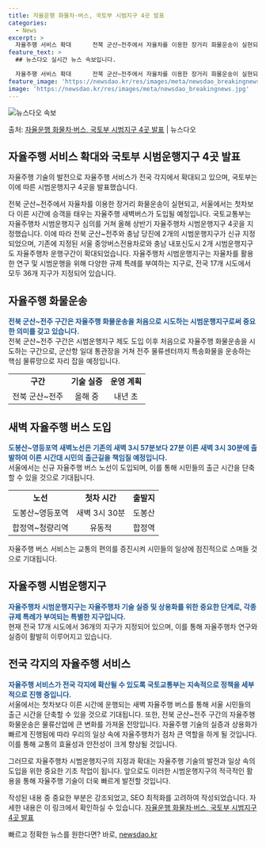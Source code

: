 ```yaml
---
title: 자율운행 화물차·버스, 국토부 시범지구 4곳 발표
categories:
  - News
excerpt: >
  자율주행 서비스 확대      전북 군산~전주에서 자율차를 이용한 장거리 화물운송이 실현되고 서울에서 첫차보…
feature_text: >
  ## 뉴스다오 실시간 뉴스 속보입니다.

  자율주행 서비스 확대      전북 군산~전주에서 자율차를 이용한 장거리 화물운송이 실현되고 서울에서 첫차보…
feature_image: 'https://newsdao.kr/res/images/meta/newsdao_breakingnews.jpg'
image: 'https://newsdao.kr/res/images/meta/newsdao_breakingnews.jpg'
---
```


![뉴스다오 속보](https://newsdao.kr/res/images/meta/newsdao_breakingnews.jpg)

<p>출처: <a href="https://newsdao.kr/4450" rel="dofollow">자율운행 화물차·버스, 국토부 시범지구 4곳 발표</a> | 뉴스다오</p>

<h2 data-ke-size="size26">자율주행 서비스 확대와 국토부 시범운행지구 4곳 발표</h2>

자율주행 기술의 발전으로 자율주행 서비스가 전국 각지에서 확대되고 있으며, 국토부는 이에 따른 시범운행지구 4곳을 발표했습니다.

<p data-ke-size="size16">전북 군산~전주에서 자율차를 이용한 장거리 화물운송이 실현되고, 서울에서는 첫차보다 이른 시간에 승객을 태우는 자율주행 새벽버스가 도입될 예정입니다. 국토교통부는 자율주행차 시범운행지구 심의를 거쳐 올해 상반기 자율주행차 시범운행지구 4곳을 지정했습니다. 이에 따라 전북 군산~전주와 충남 당진에 2개의 시범운행지구가 신규 지정되었으며, 기존에 지정된 서울 중앙버스전용차로와 충남 내포신도시 2개 시범운행지구도 자율주행차 운행구간이 확대되었습니다. 자율주행차 시범운행지구는 자율차를 활용한 연구 및 시범운행을 위해 다양한 규제 특례를 부여하는 지구로, 전국 17개 시도에서 모두 36개 지구가 지정되어 있습니다.</p>

<h2 data-ke-size="size26">자율주행 화물운송</h2>

<b><span style="color: #1a5490;">전북 군산~전주 구간은 자율주행 화물운송을 처음으로 시도하는 시범운행지구로써 중요한 의미를 갖고 있습니다.</span></b><br>
전북 군산~전주 구간은 시범운행지구 제도 도입 이후 처음으로 자율주행 화물운송을 시도하는 구간으로, 군산항 일대 통관장을 거쳐 전주 물류센터까지 특송화물을 운송하는 핵심 물류망으로 자리 잡을 예정입니다.

<table>
  <tr>
    <td style="text-align: center; height: 17px;"><b>구간</b></td>
    <td style="text-align: center; height: 17px;"><b>기술 실증</b></td>
    <td style="text-align: center; height: 17px;"><b>운영 계획</b></td>
  </tr>
  <tr>
    <td style="text-align: center; height: 17px;">전북 군산~전주</td>
    <td style="text-align: center; height: 17px;">올해 중</td>
    <td style="text-align: center; height: 17px;">내년 초</td>
  </tr>
</table>

<h2 data-ke-size="size26">새벽 자율주행 버스 도입</h2>

<b><span style="color: #1a5490;">도봉산~영등포역 새벽노선은 기존의 새벽 3시 57분보다 27분 이른 새벽 3시 30분에 출발하여 이른 시간대 시민의 출근길을 책임질 예정입니다.</span></b><br>
서울에서는 신규 자율주행 버스 노선이 도입되며, 이를 통해 시민들의 출근 시간을 단축할 수 있을 것으로 기대됩니다.

<table>
  <tr>
    <td style="text-align: center; height: 17px;"><b>노선</b></td>
    <td style="text-align: center; height: 17px;"><b>첫차 시간</b></td>
    <td style="text-align: center; height: 17px;"><b>출발지</b></td>
  </tr>
  <tr>
    <td style="text-align: center; height: 17px;">도봉산~영등포역</td>
    <td style="text-align: center; height: 17px;">새벽 3시 30분</td>
    <td style="text-align: center; height: 17px;">도봉산</td>
  </tr>
  <tr>
    <td style="text-align: center; height: 17px;">합정역~청량리역</td>
    <td style="text-align: center; height: 17px;">유동적</td>
    <td style="text-align: center; height: 17px;">합정역</td>
  </tr>
</table>

자율주행 버스 서비스는 교통의 편의를 증진시켜 시민들의 일상에 점진적으로 스며들 것으로 기대됩니다.

<h2 data-ke-size="size26">자율주행 시범운행지구</h2>

<b><span style="color: #1a5490;">자율주행차 시범운행지구는 자율주행차 기술 실증 및 상용화를 위한 중요한 단계로, 각종 규제 특례가 부여되는 특별한 지구입니다.</span></b><br>
현재 전국 17개 시도에서 36개의 지구가 지정되어 있으며, 이를 통해 자율주행차 연구와 실증이 활발히 이루어지고 있습니다.

<h2 data-ke-size="size26">전국 각지의 자율주행 서비스</h2>

<b><span style="color: #1a5490;">자율주행 서비스가 전국 각지에 확산될 수 있도록 국토교통부는 지속적으로 정책을 세부적으로 진행 중입니다.</span></b><br>
서울에서는 첫차보다 이른 시간에 운행되는 새벽 자율주행 버스를 통해 서울 시민들의 출근 시간을 단축할 수 있을 것으로 기대됩니다. 또한, 전북 군산~전주 구간의 자율주행 화물운송은 물류산업에 큰 변화를 가져올 전망입니다. 자율주행 기술의 실증과 상용화가 빠르게 진행됨에 따라 우리의 일상 속에 자율주행차가 점차 큰 역할을 하게 될 것입니다. 이를 통해 교통의 효율성과 안전성이 크게 향상될 것입니다.

그러므로 자율주행차 시범운행지구의 지정과 확대는 자율주행 기술의 발전과 일상 속의 도입을 위한 중요한 기초 작업이 됩니다. 앞으로도 이러한 시범운행지구의 적극적인 활용을 통해 자율주행 기술이 더욱 빠르게 발전할 것입니다.

<p data-ke-size="size16"></p>

작성된 내용 중 중요한 부분은 강조되었고, SEO 최적화를 고려하여 작성되었습니다. 자세한 내용은 이 링크에서 확인하실 수 있습니다. [자율운행 화물차·버스, 국토부 시범지구 4곳 발표](https://newsdao.kr/4450) 

빠르고 정확한 뉴스를 원한다면? 바로, <a href="https://newsdao.kr" rel="dofollow">newsdao.kr</a>


